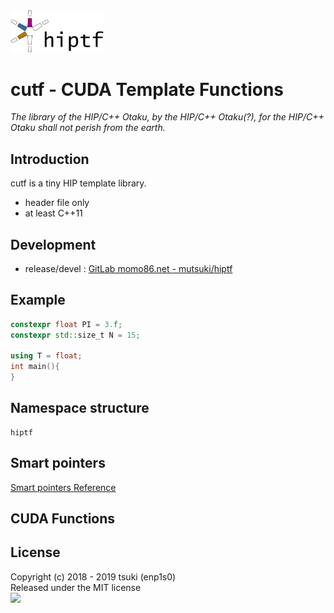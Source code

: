 <img src="./docs/hiptf-logo.png" width="150">


# cutf - CUDA Template Functions
*The library of the HIP/C++ Otaku, by the HIP/C++ Otaku(?), for the HIP/C++ Otaku shall not perish from the earth.*

## Introduction
cutf is a tiny HIP template library.

- header file only
- at least C++11

## Development
- release/devel : [GitLab momo86.net - mutsuki/hiptf](https://gitlab.momo86.net/mutsuki/hiptf)

## Example
```cpp
constexpr float PI = 3.f;
constexpr std::size_t N = 15;

using T = float;
int main(){
}
```

## Namespace structure
```
hiptf
```

## Smart pointers
[Smart pointers Reference](./docs/smart_ptr.md)

## CUDA Functions

## License
Copyright (c) 2018 - 2019 tsuki (enp1s0)  
Released under the MIT license  
<img src="http://momo86.net/ipsolab.svg" width="120">
